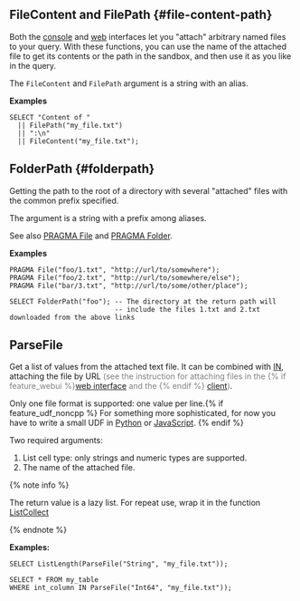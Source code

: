 ## FileContent and FilePath {#file-content-path}

Both the [console](../../../interfaces/cli.md) and [web](../../../interfaces/web.md) interfaces let you "attach" arbitrary named files to your query. With these functions, you can use the name of the attached file to get its contents or the path in the sandbox, and then use it as you like in the query.

The `FileContent` and `FilePath` argument is a string with an alias.

**Examples**

```yql
SELECT "Content of "
  || FilePath("my_file.txt")
  || ":\n"
  || FileContent("my_file.txt");
```

## FolderPath {#folderpath}

Getting the path to the root of a directory with several "attached" files with the common prefix specified.

The argument is a string with a prefix among aliases.

See also [PRAGMA File](../../../syntax/pragma.md#file) and [PRAGMA Folder](../../../syntax/pragma.md#folder).

**Examples**

```yql
PRAGMA File("foo/1.txt", "http://url/to/somewhere");
PRAGMA File("foo/2.txt", "http://url/to/somewhere/else");
PRAGMA File("bar/3.txt", "http://url/to/some/other/place");

SELECT FolderPath("foo"); -- The directory at the return path will
                          -- include the files 1.txt and 2.txt downloaded from the above links
```

## ParseFile

Get a list of values from the attached text file. It can be combined with [IN](../../../syntax/expressions.md#in), attaching the file by URL <span style="color:gray;">(see the instruction for attaching files in the {% if feature_webui %}[web interface](../../../interfaces/web.md#attach) and the {% endif %} [client](../../../interfaces/cli.md#attach))</span>.

Only one file format is supported: one value per line.{% if feature_udf_noncpp %} For something more sophisticated, for now you have to write a small UDF in [Python](../../../udf/python.md) or [JavaScript](../../../udf/javascript.md). {% endif %}

Two required arguments:

1. List cell type: only strings and numeric types are supported.
2. The name of the attached file.

{% note info %}

The return value is a lazy list. For repeat use, wrap it in the function [ListCollect](../../list.md#listcollect)

{% endnote %}

**Examples:**

```yql
SELECT ListLength(ParseFile("String", "my_file.txt"));
```

```yql
SELECT * FROM my_table
WHERE int_column IN ParseFile("Int64", "my_file.txt"));
```

